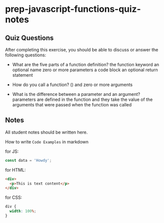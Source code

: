 # prep-javascript-functions-quiz-notes

## Quiz Questions

After completing this exercise, you should be able to discuss or answer the following questions:

- What are the five parts of a function definition?
  the function keyword
  an optional name
  zero or more parameters
  a code block
  an optional return statement

- How do you call a function?
  () and zero or more arguments

- What is the difference between a parameter and an argument?
  parameters are defined in the function and they take the value of the arguments that were passed when the function was called

## Notes

All student notes should be written here.

How to write `Code Examples` in markdown

for JS:

```javascript
const data = 'Howdy';
```

for HTML:

```html
<div>
  <p>This is text content</p>
</div>
```

for CSS:

```css
div {
  width: 100%;
}
```
